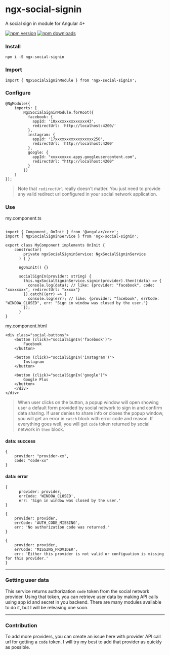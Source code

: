 # ngx-social-signin
A social sign in module for Angular 4+

[![npm version](https://badge.fury.io/js/ngx-social-signin.svg)](https://badge.fury.io/js/ngx-social-signin)
[![npm downloads](https://img.shields.io/npm/dt/ngx-social-signin.svg)](https://badge.fury.io/js/ngx-social-signin)


### Install
```
npm i -S ngx-social-signin
```


### Import
```
import { NgxSocialSigninModule } from 'ngx-social-signin';
```


### Configure
```
@NgModule({
	imports: [
		NgxSocialSigninModule.forRoot({
	      facebook: {
	        appId: '10xxxxxxxxxxxxxx43',
	        redirectUrl: 'http://localhost:4200/'
	      },
	      instagram: {
	        appId: '17xxxxxxxxxxxxxxxxx250',
	        redirectUrl: 'http://localhost:4200'
	      },
	      google: {
	        appId: "xxxxxxxxx.apps.googleusercontent.com",
	        redirectUrl: "http://localhost:4200"
	      }
	    })
	]
});
```

> Note that `redirectUrl` really doesn't matter. You just need to provide any valid redirect url configured in your social network application. 


### Use
my.component.ts
```

import { Component, OnInit } from '@angular/core';
import { NgxSocialSigninService } from 'ngx-social-signin';

export class MyComponent implements OnInit {
	constructor(
	    private ngxSocialSigninService: NgxSocialSigninService
	  ) { }

	  ngOnInit() {}

	  socialSignIn(provider: string) {
	    this.ngxSocialSigninService.signin(provider).then((data) => {
	      console.log(data); // like: {provider: "facebook", code: "xxxxxxxx", redirectUrl: "xxxxx"}
	    }).catch((err) => {
	      console.log(err); // like: {provider: "facebook", errCode: "WINDOW_CLOSED", err: "Sign in window was closed by the user."}
	    });
	  }
}
```

my.component.html
```
<div class="social-buttons">
	<button (click)="socialSignIn('facebook')">
		Facebook
	</button>

	<button (click)="socialSignIn('instagram')">
		Instagram
	</button>

	<button (click)="socialSignIn('google')">
		Google Plus
	</button>
	</div>
</div>
```

> When user clicks on the button, a popup window will open showing user a default form provided by social network to sign in and confirm data sharing. If user denies to share info or closes the popup window, you will get an error in `catch` block with error code and reason. If everything goes well, you will get `code` token returned by social network in `then` block.

#### data: success
```
{
	provider: "provider-xx", 
	code: "code-xx"
}
```

#### data: error
```
{
	  provider: provider,
	  errCode: 'WINDOW_CLOSED',
	  err: 'Sign in window was closed by the user.'
}
```

```
{
	provider: provider,
	errCode: 'AUTH_CODE_MISSING',
	err: 'No authorization code was returned.'
}
```

```
{
	provider: provider,
	errCode: 'MISSING_PROVIDER',
	err: 'Either this provider is not valid or configuation is missing for this provider.'
}
```

---

### Getting user data
This service returns authorization `code` token from the social network provider. Using that token, you can retrieve user data by making API calls using app id and secret in you backend. There are many modules available to do it, but I will be releasing one soon. 

---

### Contribution
To add more providers, you can create an issue here with provider API call url for getting a `code` token. I will try my best to add that provider as quickly as possible.
